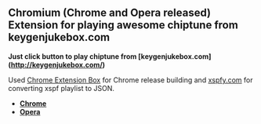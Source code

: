Chromium (Chrome and Opera released) Extension for playing awesome chiptune from keygenjukebox.com
--------------------------------------------------------------------------------------------------

**Just click button to play chiptune from [keygenjukebox.com] (http://keygenjukebox.com/)**


Used [Chrome Extension Box](https://github.com/onikienko/chrome-extensions-box) for Chrome release building
and [xspfy.com](http://xspfy.com/) for converting xspf playlist to JSON.

- **[Chrome](https://chrome.google.com/webstore/detail/keygenjukebox-play-button/olephdnjkkjiidgifanfiimkbbcaogid)**
- **[Opera](https://addons.opera.com/ru/extensions/details/keygenjukebox-play-button/)**
